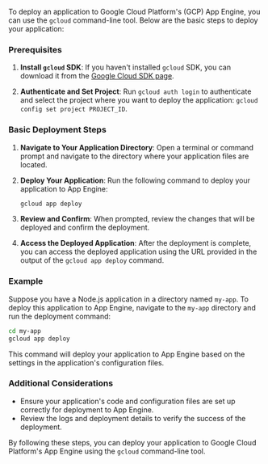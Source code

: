 To deploy an application to Google Cloud Platform's (GCP) App Engine, you can use the `gcloud` command-line tool. Below are the basic steps to deploy your application:

### Prerequisites
1. **Install `gcloud` SDK**: If you haven't installed `gcloud` SDK, you can download it from the [Google Cloud SDK page](https://cloud.google.com/sdk/docs/install).

2. **Authenticate and Set Project**: Run `gcloud auth login` to authenticate and select the project where you want to deploy the application: `gcloud config set project PROJECT_ID`.

### Basic Deployment Steps
1. **Navigate to Your Application Directory**: Open a terminal or command prompt and navigate to the directory where your application files are located.

2. **Deploy Your Application**: Run the following command to deploy your application to App Engine:
   ```bash
   gcloud app deploy
   ```

3. **Review and Confirm**: When prompted, review the changes that will be deployed and confirm the deployment.

4. **Access the Deployed Application**: After the deployment is complete, you can access the deployed application using the URL provided in the output of the `gcloud app deploy` command.

### Example
Suppose you have a Node.js application in a directory named `my-app`. To deploy this application to App Engine, navigate to the `my-app` directory and run the deployment command:
```bash
cd my-app
gcloud app deploy
```

This command will deploy your application to App Engine based on the settings in the application's configuration files.

### Additional Considerations
- Ensure your application's code and configuration files are set up correctly for deployment to App Engine.
- Review the logs and deployment details to verify the success of the deployment.

By following these steps, you can deploy your application to Google Cloud Platform's App Engine using the `gcloud` command-line tool.